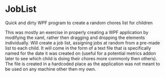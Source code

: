 # JobList
Quick and dirty WPF program to create a random chores list for children

This was mostly an exercise in properly creating a WPF application by modifying the xaml, rather then dragging and dropping the elements
individually.  Will create a job list, assigning jobs at random from a pre-made list to each child.  It will come in the form of a text file
that is specifically named for the date it was created on (useful for a potential metrics addon later to see which child is doing their 
chores more commonly then others).  The file is created in a hardcoded place as the application was not meant to be used on any machine
other then my own.
